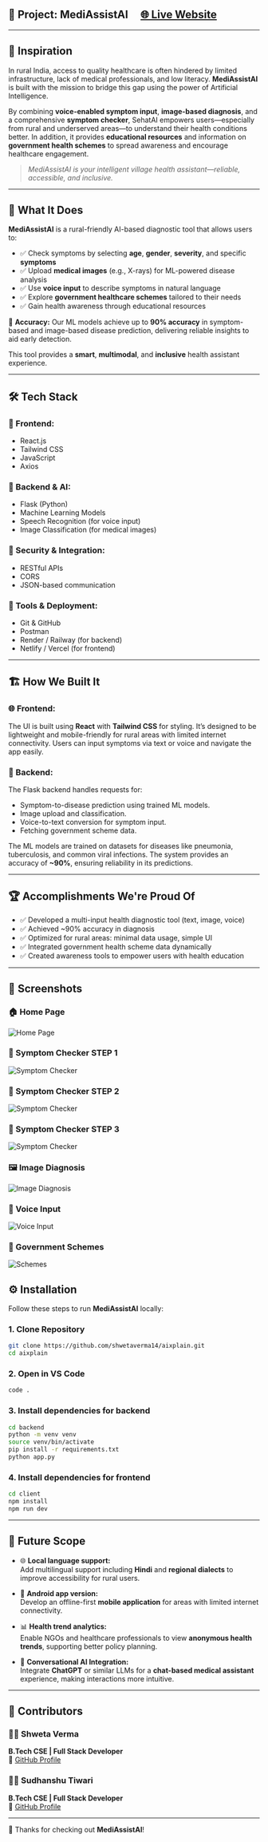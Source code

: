 ## 🧠 Project: MediAssistAI &nbsp;&nbsp;&nbsp; [🌐 Live Website ](https://diseaseteller.netlify.app/)

---

## 🚀 Inspiration

In rural India, access to quality healthcare is often hindered by limited infrastructure, lack of medical professionals, and low literacy. **MediAssistAI** is built with the mission to bridge this gap using the power of Artificial Intelligence.

By combining **voice-enabled symptom input**, **image-based diagnosis**, and a comprehensive **symptom checker**, SehatAI empowers users—especially from rural and underserved areas—to understand their health conditions better. In addition, it provides **educational resources** and information on **government health schemes** to spread awareness and encourage healthcare engagement.

> *MediAssistAI is your intelligent village health assistant—reliable, accessible, and inclusive.*

---

## 🧾 What It Does

**MediAssistAI** is a rural-friendly AI-based diagnostic tool that allows users to:

- ✅ Check symptoms by selecting **age**, **gender**, **severity**, and specific **symptoms**
- ✅ Upload **medical images** (e.g., X-rays) for ML-powered disease analysis
- ✅ Use **voice input** to describe symptoms in natural language
- ✅ Explore **government healthcare schemes** tailored to their needs
- ✅ Gain health awareness through educational resources

🎯 **Accuracy:** Our ML models achieve up to **90% accuracy** in symptom-based and image-based disease prediction, delivering reliable insights to aid early detection.

This tool provides a **smart**, **multimodal**, and **inclusive** health assistant experience.

---

## 🛠️ Tech Stack

### 🔹 Frontend:
- React.js  
- Tailwind CSS  
- JavaScript  
- Axios  

### 🔹 Backend & AI:
- Flask (Python)  
- Machine Learning Models  
- Speech Recognition (for voice input)  
- Image Classification (for medical images)

### 🔐 Security & Integration:
- RESTful APIs  
- CORS  
- JSON-based communication  

### 🔧 Tools & Deployment:
- Git & GitHub  
- Postman  
- Render / Railway (for backend)  
- Netlify / Vercel (for frontend)

---

## 🏗️ How We Built It

### 🌐 Frontend:
The UI is built using **React** with **Tailwind CSS** for styling. It’s designed to be lightweight and mobile-friendly for rural areas with limited internet connectivity. Users can input symptoms via text or voice and navigate the app easily.

### 🧠 Backend:
The Flask backend handles requests for:
- Symptom-to-disease prediction using trained ML models.
- Image upload and classification.
- Voice-to-text conversion for symptom input.
- Fetching government scheme data.

The ML models are trained on datasets for diseases like pneumonia, tuberculosis, and common viral infections. The system provides an accuracy of **~90%**, ensuring reliability in its predictions.

---

## 🏆 Accomplishments We're Proud Of

- ✅ Developed a multi-input health diagnostic tool (text, image, voice)
- ✅ Achieved ~90% accuracy in diagnosis
- ✅ Optimized for rural areas: minimal data usage, simple UI
- ✅ Integrated government health scheme data dynamically
- ✅ Created awareness tools to empower users with health education

---

## 📸 Screenshots

### 🏠 Home Page
![Home Page](src/images/Home.PNG)

### 🤒 Symptom Checker STEP 1
![Symptom Checker](src/images/sysmtopms%20checker%201.PNG)

### 🤒 Symptom Checker STEP 2
![Symptom Checker](src/images/Symptoms%20checker%202.PNG)

### 🤒 Symptom Checker STEP 3
![Symptom Checker](src/images/Symptoms%20checker%203.PNG)

### 🖼️ Image Diagnosis
![Image Diagnosis](src/images/Image%20Diagnostic.PNG)

### 🎤 Voice Input
![Voice Input](src/images/voice%20input.PNG)

### 🏥 Government Schemes
![Schemes](src/images/Health%20Education.PNG)


## ⚙️ Installation

Follow these steps to run **MediAssistAI** locally:

### 1. Clone Repository

```bash
git clone https://github.com/shwetaverma14/aixplain.git
cd aixplain
```

### 2. Open in VS Code

```bash
code .
```

### 3. Install dependencies for backend

```bash
cd backend
python -m venv venv
source venv/bin/activate  
pip install -r requirements.txt
python app.py

```

### 4. Install dependencies for frontend

```bash
cd client
npm install
npm run dev

```



---

## 📢 Future Scope

- 🌐 **Local language support:**  
  Add multilingual support including **Hindi** and **regional dialects** to improve accessibility for rural users.

- 📱 **Android app version:**  
  Develop an offline-first **mobile application** for areas with limited internet connectivity.

- 📊 **Health trend analytics:**  
  Enable NGOs and healthcare professionals to view **anonymous health trends**, supporting better policy planning.

- 🤖 **Conversational AI Integration:**  
  Integrate **ChatGPT** or similar LLMs for a **chat-based medical assistant** experience, making interactions more intuitive.

---

## 🙌 Contributors

### 👩‍💻 Shweta Verma  
**B.Tech CSE | Full Stack Developer**  
🔗 [GitHub Profile](https://github.com/shwetaverma14)
### 👩‍💻 Sudhanshu Tiwari
**B.Tech CSE | Full Stack Developer**  
🔗 [GitHub Profile](https://github.com/Sudhanshutiwari-cs)

---
🙌 Thanks for checking out **MediAssistAI**!


